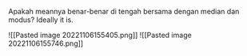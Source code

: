 Apakah meannya benar-benar di tengah bersama dengan median dan modus? Ideally it is. 

![[Pasted image 20221106155405.png]]
![[Pasted image 20221106155746.png]]